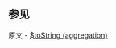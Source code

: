 ## 参见

原文 - [$toString (aggregation)]( https://docs.mongodb.com/manual/reference/operator/aggregation/toString/ )

